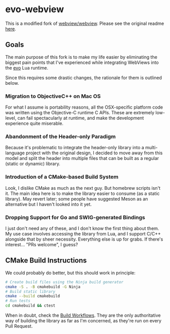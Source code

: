 # evo-webview

This is a modified fork of [webview/webview](https://github.com/webview/webview). Please see the original readme [here](https://github.com/webview/webview/blob/master/README.md).

## Goals

The main purpose of this fork is to make my life easier by eliminating the biggest pain points that I've experienced while integrating WebViews into the [evo](https://evo-lua.github.io/) Lua runtime. 

Since this requires some drastic changes, the rationale for them is outlined below.

### Migration to ObjectiveC++ on Mac OS

For what I assume is portability reasons, all the OSX-specific platform code was written using the Objective-C runtime C APIs. These are extremely low-level, can fail spectacularly at runtime, and make the development experience quite miserable.

### Abandonment of the Header-only Paradigm

Because it's problematic to integrate the header-only library into a multi-language project with the original design, I decided to move away from this model and split the header into multiple files that can be built as a regular (static or dynamic) library.

### Introduction of a CMake-based Build System

Look, I dislike CMake as much as the next guy. But homebrew scripts isn't it. The main idea here is to make the library easier to consume (as a static library). May revert later; some people have suggested Meson as an alternative but I haven't looked into it yet.

### Dropping Support for Go and SWIG-generated Bindings

I just don't need any of these, and I don't know the first thing about them. My use case involves accessing the library from Lua, and I support C/C++ alongside that by sheer necessity. Everything else is up for grabs. If there's interest... "PRs welcome", I guess?

## CMake Build Instructions

We could probably do better, but this should work in principle:

```sh
# Create build files using the Ninja build generator
cmake -S . -B cmakebuild -G Ninja
# Build static library
cmake --build cmakebuild
# Run tests
cd cmakebuild && ctest
```

When in doubt, check the [Build Workflows](https://github.com/evo-lua/evo-webview/tree/main/.github/workflows). They are the only authoritative way of building the library as far as I'm concerned, as they're run on every Pull Request.
